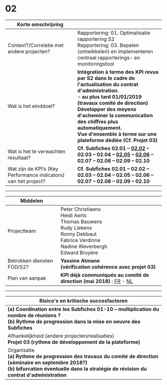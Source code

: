 <link rel="stylesheet" href="S2_light.css">

# 02

| Korte omschrijving | &nbsp; |
| --- | --- |
| Context?/Correlatie met andere projecten? | Rapportering: 01. Optimalisatie rapportering S2<br>Rapportering: 03. Bepalen (ontwikkelen) en implementeren centraal rapporterings- en monitoringstool |
| Wat is het einddoel? | **Intégration à terme des KPI revus par S2 dans le cadre de l'actualisation du contrat d'administration.**<br>**- au plus tard 01/01/2019 (travaux comité de direction)**<br>**Développer des moyens d'acheminer la communication des chiffres plus automatiquement.**<br>**Vue d'ensemble à terme sur une plateforme dédiée (Cf. Projet 03)** |
| Wat is het te verwachten resultaat? | **Cf. Subfiches 02.01 – [02.02](https://newdevprojects.github.io/S2/Projects/02-02.html) – 02.03 – 02.04 – [02.05](https://newdevprojects.github.io/S2/Projects/02-05.html) – [02.06](https://newdevprojects.github.io/S2/Projects/02-06.html) – 02.07 – 02.08 – 02.09 – 02.10** |
| Wat zijn de KPI’s (Key Performance indicators) van het project? | **Cf. Subfiches 02.01 – 02.02 – 02.03 – 02.04 – 02.05 – 02.06 – 02.07 – 02.08 – 02.09 – 02.10** |

---

| Middelen | &nbsp; |
| --- | --- |
| Projectteam | Peter Christiaens<br>Heidi Aerts<br>Thomas Bauwens<br>Rudy Liekens<br>Ronny Debbaut<br>Fabrice Verdinne<br>Nadine Weverbergh<br>Edward Bruyère |
| Betrokken diensten FOD/S2? | **Yassine Atmane<br>(vérification cohérence avec projet 03)** |
| Plan van aanpak | **KPI déjà communiqués au comité de direction (mai 2018)** : [FR](NEWMonitoring_CA_S2_FR.pdf) - [NL](NEWMonitoring_CA_S2_NL.pdf) |

---

| Risico's en kritische succesfactoren |
| --- |
| **(a) Coordination entre les Subfiches 01-10 – multiplication du nombre de réunions ?**<br>**(b) Rythme de progression dans la mise en oeuvre des Subfiches** |
| Afhankelijkheid (andere projecten/realisaties)<br>**Projet 03 (rythme de développement de la plateforme)** |
| Organisatie<br>**(a) Rythme de progression des travaux du comité de direction (séminaire en septembre 2018?)**<br>**(b) bifurcation éventuelle dans la stratégie de révision du contrat d'administration** |


